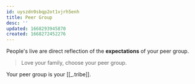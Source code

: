 ```yaml
---
id: uyszdn9sbqp2ot1vjrh5enh
title: Peer Group
desc: ''
updated: 1668293945870
created: 1668272452276
---
```


People's live are direct reflection of the **expectations** of your peer group.

> Love your family, choose your peer group. 

Your peer group is your [[_.tribe]].